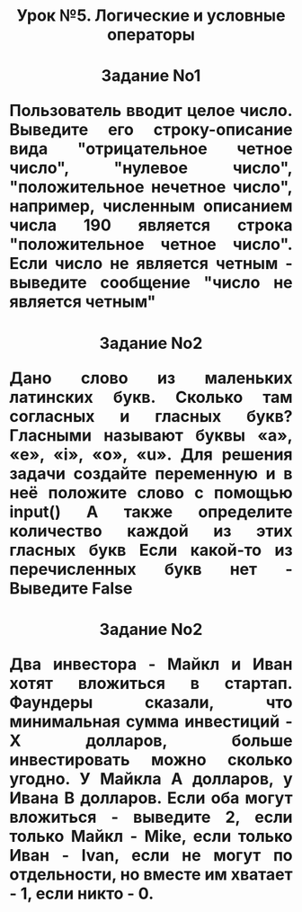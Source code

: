<h1 align="center">Урок №5. Логические и условные операторы <a href="https://daniilshat.ru/" target="_blank"></a>
<h1 align="center">Задание No1<p>
<p align="justify">Пользователь вводит целое число. Выведите его строку-описание вида "отрицательное четное число", "нулевое число", "положительное нечетное число", например, численным описанием числа 190 является строка "положительное четное число". Если число не является четным - выведите сообщение "число не является четным"</p>
</p>
<h1 align="center">Задание No2<p>
<p align="justify">Дано слово из маленьких латинских букв. Сколько там согласных и гласных букв? Гласными называют буквы «a», «e», «i», «o», «u». Для решения задачи создайте переменную и в неё положите слово с помощью input() А также определите количество каждой из этих гласных букв Если какой-то из перечисленных букв нет - Выведите False</p>
</p>
<h1 align="center">Задание No2<p>
<p align="justify">Два инвестора - Майкл и Иван хотят вложиться в стартап. Фаундеры сказали, что минимальная сумма инвестиций - X долларов, больше инвестировать можно сколько угодно. У Майкла A долларов, у Ивана B долларов. Если оба могут вложиться - выведите 2, если только Майкл - Mike, если только Иван - Ivan, если не могут по отдельности, но вместе им хватает - 1, если никто - 0.</p>
</p></a>  
